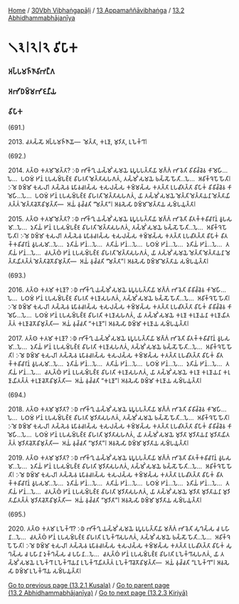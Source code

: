 
[Home](/) / [30Vbh Vibhaṅgapāḷi](../../../30Vbh.md) / [13 Appamaññāvibhaṅga](../../13.md) / [13.2 Abhidhammabhājanīya](../13.2.md)

# 𑁧𑁩𑁇𑁨𑁇𑁨 𑀯𑀺𑀧𑀸𑀓

### 𑀅𑀧𑁆𑀧𑀫𑀜𑁆𑀜𑀸𑀯𑀺𑀪𑀗𑁆𑀕

### 𑀅𑀪𑀺𑀥𑀫𑁆𑀫𑀪𑀸𑀚𑀦𑀻𑀬

### 𑀯𑀺𑀧𑀸𑀓

(691.)

2013\. 𑀘𑀢𑀲𑁆𑀲𑁄 𑀅𑀧𑁆𑀧𑀫𑀜𑁆𑀜𑀸𑀬𑁄—  𑀫𑁂𑀢𑁆𑀢𑀸, 𑀓𑀭𑀼𑀡𑀸, 𑀫𑀼𑀤𑀺𑀢𑀸, 𑀉𑀧𑁂𑀓𑁆𑀔𑀸𑁇

(692.)

2014\. 𑀢𑀢𑁆𑀣 𑀓𑀢𑀫𑀸 𑀫𑁂𑀢𑁆𑀢𑀸? 𑀇𑀥 𑀪𑀺𑀓𑁆𑀔𑀼 𑀬𑀲𑁆𑀫𑀺𑀁 𑀲𑀫𑀬𑁂 𑀭𑀽𑀧𑀽𑀧𑀧𑀢𑁆𑀢𑀺𑀬𑀸 𑀫𑀕𑁆𑀕𑀁 𑀪𑀸𑀯𑁂𑀢𑀺 𑀯𑀺𑀯𑀺𑀘𑁆𑀘𑁂𑀯 𑀓𑀸𑀫𑁂𑀳𑀺…𑀧𑁂…  𑀧𑀞𑀫𑀁 𑀛𑀸𑀦𑀁 𑀉𑀧𑀲𑀫𑁆𑀧𑀚𑁆𑀚 𑀯𑀺𑀳𑀭𑀢𑀺 𑀫𑁂𑀢𑁆𑀢𑀸𑀲𑀳𑀕𑀢𑀁, 𑀢𑀲𑁆𑀫𑀺𑀁 𑀲𑀫𑀬𑁂 𑀨𑀲𑁆𑀲𑁄 𑀳𑁄𑀢𑀺…𑀧𑁂…  𑀅𑀯𑀺𑀓𑁆𑀔𑁂𑀧𑁄 𑀳𑁄𑀢𑀺𑁇 𑀇𑀫𑁂 𑀥𑀫𑁆𑀫𑀸 𑀓𑀼𑀲𑀮𑀸𑁇 𑀢𑀲𑁆𑀲𑁂𑀯 𑀭𑀽𑀧𑀸𑀯𑀘𑀭𑀲𑁆𑀲 𑀓𑀼𑀲𑀮𑀲𑁆𑀲 𑀓𑀫𑁆𑀫𑀲𑁆𑀲 𑀓𑀢𑀢𑁆𑀢𑀸 𑀉𑀧𑀘𑀺𑀢𑀢𑁆𑀢𑀸 𑀯𑀺𑀧𑀸𑀓𑀁 𑀯𑀺𑀯𑀺𑀘𑁆𑀘𑁂𑀯 𑀓𑀸𑀫𑁂𑀳𑀺…𑀧𑁂…  𑀧𑀞𑀫𑀁 𑀛𑀸𑀦𑀁 𑀉𑀧𑀲𑀫𑁆𑀧𑀚𑁆𑀚 𑀯𑀺𑀳𑀭𑀢𑀺 𑀫𑁂𑀢𑁆𑀢𑀸𑀲𑀳𑀕𑀢𑀁, 𑀬𑀸 𑀢𑀲𑁆𑀫𑀺𑀁 𑀲𑀫𑀬𑁂 𑀫𑁂𑀢𑁆𑀢𑀺 𑀫𑁂𑀢𑁆𑀢𑀸𑀬𑀦𑀸 𑀫𑁂𑀢𑁆𑀢𑀸𑀬𑀺𑀢𑀢𑁆𑀢𑀁 𑀫𑁂𑀢𑁆𑀢𑀸𑀘𑁂𑀢𑁄𑀯𑀺𑀫𑀼𑀢𑁆𑀢𑀺—  𑀅𑀬𑀁 𑀯𑀼𑀘𑁆𑀘𑀢𑀺 “𑀫𑁂𑀢𑁆𑀢𑀸”𑁇 𑀅𑀯𑀲𑁂𑀲𑀸 𑀥𑀫𑁆𑀫𑀸 𑀫𑁂𑀢𑁆𑀢𑀸𑀬 𑀲𑀫𑁆𑀧𑀬𑀼𑀢𑁆𑀢𑀸𑁇

2015\. 𑀢𑀢𑁆𑀣 𑀓𑀢𑀫𑀸 𑀫𑁂𑀢𑁆𑀢𑀸? 𑀇𑀥 𑀪𑀺𑀓𑁆𑀔𑀼 𑀬𑀲𑁆𑀫𑀺𑀁 𑀲𑀫𑀬𑁂 𑀭𑀽𑀧𑀽𑀧𑀧𑀢𑁆𑀢𑀺𑀬𑀸 𑀫𑀕𑁆𑀕𑀁 𑀪𑀸𑀯𑁂𑀢𑀺 𑀯𑀺𑀢𑀓𑁆𑀓𑀯𑀺𑀘𑀸𑀭𑀸𑀦𑀁 𑀯𑀽𑀧𑀲𑀫𑀸…𑀧𑁂…  𑀤𑀼𑀢𑀺𑀬𑀁 𑀛𑀸𑀦𑀁 𑀉𑀧𑀲𑀫𑁆𑀧𑀚𑁆𑀚 𑀯𑀺𑀳𑀭𑀢𑀺 𑀫𑁂𑀢𑁆𑀢𑀸𑀲𑀳𑀕𑀢𑀁, 𑀢𑀲𑁆𑀫𑀺𑀁 𑀲𑀫𑀬𑁂 𑀨𑀲𑁆𑀲𑁄 𑀳𑁄𑀢𑀺…𑀧𑁂…  𑀅𑀯𑀺𑀓𑁆𑀔𑁂𑀧𑁄 𑀳𑁄𑀢𑀺𑁇 𑀇𑀫𑁂 𑀥𑀫𑁆𑀫𑀸 𑀓𑀼𑀲𑀮𑀸𑁇 𑀢𑀲𑁆𑀲𑁂𑀯 𑀭𑀽𑀧𑀸𑀯𑀘𑀭𑀲𑁆𑀲 𑀓𑀼𑀲𑀮𑀲𑁆𑀲 𑀓𑀫𑁆𑀫𑀲𑁆𑀲 𑀓𑀢𑀢𑁆𑀢𑀸 𑀉𑀧𑀘𑀺𑀢𑀢𑁆𑀢𑀸 𑀯𑀺𑀧𑀸𑀓𑀁 𑀯𑀺𑀢𑀓𑁆𑀓𑀯𑀺𑀘𑀸𑀭𑀸𑀦𑀁 𑀯𑀽𑀧𑀲𑀫𑀸…𑀧𑁂…  𑀤𑀼𑀢𑀺𑀬𑀁 𑀛𑀸𑀦𑀁…𑀧𑁂…  𑀢𑀢𑀺𑀬𑀁 𑀛𑀸𑀦𑀁…𑀧𑁂…  𑀧𑀞𑀫𑀁 𑀛𑀸𑀦𑀁…𑀧𑁂…  𑀤𑀼𑀢𑀺𑀬𑀁 𑀛𑀸𑀦𑀁…𑀧𑁂…  𑀢𑀢𑀺𑀬𑀁 𑀛𑀸𑀦𑀁…𑀧𑁂…  𑀘𑀢𑀼𑀢𑁆𑀣𑀁 𑀛𑀸𑀦𑀁 𑀉𑀧𑀲𑀫𑁆𑀧𑀚𑁆𑀚 𑀯𑀺𑀳𑀭𑀢𑀺 𑀫𑁂𑀢𑁆𑀢𑀸𑀲𑀳𑀕𑀢𑀁, 𑀬𑀸 𑀢𑀲𑁆𑀫𑀺𑀁 𑀲𑀫𑀬𑁂 𑀫𑁂𑀢𑁆𑀢𑀺 𑀫𑁂𑀢𑁆𑀢𑀸𑀬𑀦𑀸 𑀫𑁂𑀢𑁆𑀢𑀸𑀬𑀺𑀢𑀢𑁆𑀢𑀁 𑀫𑁂𑀢𑁆𑀢𑀸𑀘𑁂𑀢𑁄𑀯𑀺𑀫𑀼𑀢𑁆𑀢𑀺—  𑀅𑀬𑀁 𑀯𑀼𑀘𑁆𑀘𑀢𑀺 “𑀫𑁂𑀢𑁆𑀢𑀸”𑁇 𑀅𑀯𑀲𑁂𑀲𑀸 𑀥𑀫𑁆𑀫𑀸 𑀫𑁂𑀢𑁆𑀢𑀸𑀬 𑀲𑀫𑁆𑀧𑀬𑀼𑀢𑁆𑀢𑀸𑁇

(693.)

2016\. 𑀢𑀢𑁆𑀣 𑀓𑀢𑀫𑀸 𑀓𑀭𑀼𑀡𑀸? 𑀇𑀥 𑀪𑀺𑀓𑁆𑀔𑀼 𑀬𑀲𑁆𑀫𑀺𑀁 𑀲𑀫𑀬𑁂 𑀭𑀽𑀧𑀽𑀧𑀧𑀢𑁆𑀢𑀺𑀬𑀸 𑀫𑀕𑁆𑀕𑀁 𑀪𑀸𑀯𑁂𑀢𑀺 𑀯𑀺𑀯𑀺𑀘𑁆𑀘𑁂𑀯 𑀓𑀸𑀫𑁂𑀳𑀺…𑀧𑁂…  𑀧𑀞𑀫𑀁 𑀛𑀸𑀦𑀁 𑀉𑀧𑀲𑀫𑁆𑀧𑀚𑁆𑀚 𑀯𑀺𑀳𑀭𑀢𑀺 𑀓𑀭𑀼𑀡𑀸𑀲𑀳𑀕𑀢𑀁, 𑀢𑀲𑁆𑀫𑀺𑀁 𑀲𑀫𑀬𑁂 𑀨𑀲𑁆𑀲𑁄 𑀳𑁄𑀢𑀺…𑀧𑁂…  𑀅𑀯𑀺𑀓𑁆𑀔𑁂𑀧𑁄 𑀳𑁄𑀢𑀺𑁇 𑀇𑀫𑁂 𑀥𑀫𑁆𑀫𑀸 𑀓𑀼𑀲𑀮𑀸𑁇 𑀢𑀲𑁆𑀲𑁂𑀯 𑀭𑀽𑀧𑀸𑀯𑀘𑀭𑀲𑁆𑀲 𑀓𑀼𑀲𑀮𑀲𑁆𑀲 𑀓𑀫𑁆𑀫𑀲𑁆𑀲 𑀓𑀢𑀢𑁆𑀢𑀸 𑀉𑀧𑀘𑀺𑀢𑀢𑁆𑀢𑀸 𑀯𑀺𑀧𑀸𑀓𑀁 𑀯𑀺𑀯𑀺𑀘𑁆𑀘𑁂𑀯 𑀓𑀸𑀫𑁂𑀳𑀺…𑀧𑁂…  𑀧𑀞𑀫𑀁 𑀛𑀸𑀦𑀁 𑀉𑀧𑀲𑀫𑁆𑀧𑀚𑁆𑀚 𑀯𑀺𑀳𑀭𑀢𑀺 𑀓𑀭𑀼𑀡𑀸𑀲𑀳𑀕𑀢𑀁, 𑀬𑀸 𑀢𑀲𑁆𑀫𑀺𑀁 𑀲𑀫𑀬𑁂 𑀓𑀭𑀼𑀡𑀸 𑀓𑀭𑀼𑀡𑀸𑀬𑀦𑀸 𑀓𑀭𑀼𑀡𑀸𑀬𑀺𑀢𑀢𑁆𑀢𑀁 𑀓𑀭𑀼𑀡𑀸𑀘𑁂𑀢𑁄𑀯𑀺𑀫𑀼𑀢𑁆𑀢𑀺—  𑀅𑀬𑀁 𑀯𑀼𑀘𑁆𑀘𑀢𑀺 “𑀓𑀭𑀼𑀡𑀸”𑁇 𑀅𑀯𑀲𑁂𑀲𑀸 𑀥𑀫𑁆𑀫𑀸 𑀓𑀭𑀼𑀡𑀸𑀬 𑀲𑀫𑁆𑀧𑀬𑀼𑀢𑁆𑀢𑀸𑁇

2017\. 𑀢𑀢𑁆𑀣 𑀓𑀢𑀫𑀸 𑀓𑀭𑀼𑀡𑀸? 𑀇𑀥 𑀪𑀺𑀓𑁆𑀔𑀼 𑀬𑀲𑁆𑀫𑀺𑀁 𑀲𑀫𑀬𑁂 𑀭𑀽𑀧𑀽𑀧𑀧𑀢𑁆𑀢𑀺𑀬𑀸 𑀫𑀕𑁆𑀕𑀁 𑀪𑀸𑀯𑁂𑀢𑀺 𑀯𑀺𑀢𑀓𑁆𑀓𑀯𑀺𑀘𑀸𑀭𑀸𑀦𑀁 𑀯𑀽𑀧𑀲𑀫𑀸…𑀧𑁂…  𑀤𑀼𑀢𑀺𑀬𑀁 𑀛𑀸𑀦𑀁 𑀉𑀧𑀲𑀫𑁆𑀧𑀚𑁆𑀚 𑀯𑀺𑀳𑀭𑀢𑀺 𑀓𑀭𑀼𑀡𑀸𑀲𑀳𑀕𑀢𑀁, 𑀢𑀲𑁆𑀫𑀺𑀁 𑀲𑀫𑀬𑁂 𑀨𑀲𑁆𑀲𑁄 𑀳𑁄𑀢𑀺…𑀧𑁂…  𑀅𑀯𑀺𑀓𑁆𑀔𑁂𑀧𑁄 𑀳𑁄𑀢𑀺𑁇 𑀇𑀫𑁂 𑀥𑀫𑁆𑀫𑀸 𑀓𑀼𑀲𑀮𑀸𑁇 𑀢𑀲𑁆𑀲𑁂𑀯 𑀭𑀽𑀧𑀸𑀯𑀘𑀭𑀲𑁆𑀲 𑀓𑀼𑀲𑀮𑀲𑁆𑀲 𑀓𑀫𑁆𑀫𑀲𑁆𑀲 𑀓𑀢𑀢𑁆𑀢𑀸 𑀉𑀧𑀘𑀺𑀢𑀢𑁆𑀢𑀸 𑀯𑀺𑀧𑀸𑀓𑀁 𑀯𑀺𑀢𑀓𑁆𑀓𑀯𑀺𑀘𑀸𑀭𑀸𑀦𑀁 𑀯𑀽𑀧𑀲𑀫𑀸…𑀧𑁂…  𑀤𑀼𑀢𑀺𑀬𑀁 𑀛𑀸𑀦𑀁…𑀧𑁂…  𑀢𑀢𑀺𑀬𑀁 𑀛𑀸𑀦𑀁…𑀧𑁂…  𑀧𑀞𑀫𑀁 𑀛𑀸𑀦𑀁…𑀧𑁂…  𑀤𑀼𑀢𑀺𑀬𑀁 𑀛𑀸𑀦𑀁…𑀧𑁂…  𑀢𑀢𑀺𑀬𑀁 𑀛𑀸𑀦𑀁…𑀧𑁂…  𑀘𑀢𑀼𑀢𑁆𑀣𑀁 𑀛𑀸𑀦𑀁 𑀉𑀧𑀲𑀫𑁆𑀧𑀚𑁆𑀚 𑀯𑀺𑀳𑀭𑀢𑀺 𑀓𑀭𑀼𑀡𑀸𑀲𑀳𑀕𑀢𑀁, 𑀬𑀸 𑀢𑀲𑁆𑀫𑀺𑀁 𑀲𑀫𑀬𑁂 𑀓𑀭𑀼𑀡𑀸 𑀓𑀭𑀼𑀡𑀸𑀬𑀦𑀸 𑀓𑀭𑀼𑀡𑀸𑀬𑀺𑀢𑀢𑁆𑀢𑀁 𑀓𑀭𑀼𑀡𑀸𑀘𑁂𑀢𑁄𑀯𑀺𑀫𑀼𑀢𑁆𑀢𑀺—  𑀅𑀬𑀁 𑀯𑀼𑀘𑁆𑀘𑀢𑀺 “𑀓𑀭𑀼𑀡𑀸”𑁇 𑀅𑀯𑀲𑁂𑀲𑀸 𑀥𑀫𑁆𑀫𑀸 𑀓𑀭𑀼𑀡𑀸𑀬 𑀲𑀫𑁆𑀧𑀬𑀼𑀢𑁆𑀢𑀸𑁇

(694.)

2018\. 𑀢𑀢𑁆𑀣 𑀓𑀢𑀫𑀸 𑀫𑀼𑀤𑀺𑀢𑀸? 𑀇𑀥 𑀪𑀺𑀓𑁆𑀔𑀼 𑀬𑀲𑁆𑀫𑀺𑀁 𑀲𑀫𑀬𑁂 𑀭𑀽𑀧𑀽𑀧𑀧𑀢𑁆𑀢𑀺𑀬𑀸 𑀫𑀕𑁆𑀕𑀁 𑀪𑀸𑀯𑁂𑀢𑀺 𑀯𑀺𑀯𑀺𑀘𑁆𑀘𑁂𑀯 𑀓𑀸𑀫𑁂𑀳𑀺…𑀧𑁂…  𑀧𑀞𑀫𑀁 𑀛𑀸𑀦𑀁 𑀉𑀧𑀲𑀫𑁆𑀧𑀚𑁆𑀚 𑀯𑀺𑀳𑀭𑀢𑀺 𑀫𑀼𑀤𑀺𑀢𑀸𑀲𑀳𑀕𑀢𑀁, 𑀢𑀲𑁆𑀫𑀺𑀁 𑀲𑀫𑀬𑁂 𑀨𑀲𑁆𑀲𑁄 𑀳𑁄𑀢𑀺…𑀧𑁂…  𑀅𑀯𑀺𑀓𑁆𑀔𑁂𑀧𑁄 𑀳𑁄𑀢𑀺𑁇 𑀇𑀫𑁂 𑀥𑀫𑁆𑀫𑀸 𑀓𑀼𑀲𑀮𑀸𑁇 𑀢𑀲𑁆𑀲𑁂𑀯 𑀭𑀽𑀧𑀸𑀯𑀘𑀭𑀲𑁆𑀲 𑀓𑀼𑀲𑀮𑀲𑁆𑀲 𑀓𑀫𑁆𑀫𑀲𑁆𑀲 𑀓𑀢𑀢𑁆𑀢𑀸 𑀉𑀧𑀘𑀺𑀢𑀢𑁆𑀢𑀸 𑀯𑀺𑀧𑀸𑀓𑀁 𑀯𑀺𑀯𑀺𑀘𑁆𑀘𑁂𑀯 𑀓𑀸𑀫𑁂𑀳𑀺…𑀧𑁂…  𑀧𑀞𑀫𑀁 𑀛𑀸𑀦𑀁 𑀉𑀧𑀲𑀫𑁆𑀧𑀚𑁆𑀚 𑀯𑀺𑀳𑀭𑀢𑀺 𑀫𑀼𑀤𑀺𑀢𑀸𑀲𑀳𑀕𑀢𑀁, 𑀬𑀸 𑀢𑀲𑁆𑀫𑀺𑀁 𑀲𑀫𑀬𑁂 𑀫𑀼𑀤𑀺𑀢𑀸 𑀫𑀼𑀤𑀺𑀢𑀸𑀬𑀦𑀸 𑀫𑀼𑀤𑀺𑀢𑀸𑀬𑀺𑀢𑀢𑁆𑀢𑀁 𑀫𑀼𑀤𑀺𑀢𑀸𑀘𑁂𑀢𑁄𑀯𑀺𑀫𑀼𑀢𑁆𑀢𑀺—  𑀅𑀬𑀁 𑀯𑀼𑀘𑁆𑀘𑀢𑀺 “𑀫𑀼𑀤𑀺𑀢𑀸”𑁇 𑀅𑀯𑀲𑁂𑀲𑀸 𑀥𑀫𑁆𑀫𑀸 𑀫𑀼𑀤𑀺𑀢𑀸𑀬 𑀲𑀫𑁆𑀧𑀬𑀼𑀢𑁆𑀢𑀸𑁇

2019\. 𑀢𑀢𑁆𑀣 𑀓𑀢𑀫𑀸 𑀫𑀼𑀤𑀺𑀢𑀸? 𑀇𑀥 𑀪𑀺𑀓𑁆𑀔𑀼 𑀬𑀲𑁆𑀫𑀺𑀁 𑀲𑀫𑀬𑁂 𑀭𑀽𑀧𑀽𑀧𑀧𑀢𑁆𑀢𑀺𑀬𑀸 𑀫𑀕𑁆𑀕𑀁 𑀪𑀸𑀯𑁂𑀢𑀺 𑀯𑀺𑀢𑀓𑁆𑀓𑀯𑀺𑀘𑀸𑀭𑀸𑀦𑀁 𑀯𑀽𑀧𑀲𑀫𑀸…𑀧𑁂…  𑀤𑀼𑀢𑀺𑀬𑀁 𑀛𑀸𑀦𑀁 𑀉𑀧𑀲𑀫𑁆𑀧𑀚𑁆𑀚 𑀯𑀺𑀳𑀭𑀢𑀺 𑀫𑀼𑀤𑀺𑀢𑀸𑀲𑀳𑀕𑀢𑀁, 𑀢𑀲𑁆𑀫𑀺𑀁 𑀲𑀫𑀬𑁂 𑀨𑀲𑁆𑀲𑁄 𑀳𑁄𑀢𑀺…𑀧𑁂…  𑀅𑀯𑀺𑀓𑁆𑀔𑁂𑀧𑁄 𑀳𑁄𑀢𑀺𑁇 𑀇𑀫𑁂 𑀥𑀫𑁆𑀫𑀸 𑀓𑀼𑀲𑀮𑀸𑁇 𑀢𑀲𑁆𑀲𑁂𑀯 𑀭𑀽𑀧𑀸𑀯𑀘𑀭𑀲𑁆𑀲 𑀓𑀼𑀲𑀮𑀲𑁆𑀲 𑀓𑀫𑁆𑀫𑀲𑁆𑀲 𑀓𑀢𑀢𑁆𑀢𑀸 𑀉𑀧𑀘𑀺𑀢𑀢𑁆𑀢𑀸 𑀯𑀺𑀧𑀸𑀓𑀁 𑀯𑀺𑀢𑀓𑁆𑀓𑀯𑀺𑀘𑀸𑀭𑀸𑀦𑀁 𑀯𑀽𑀧𑀲𑀫𑀸…𑀧𑁂…  𑀤𑀼𑀢𑀺𑀬𑀁 𑀛𑀸𑀦𑀁…𑀧𑁂…  𑀢𑀢𑀺𑀬𑀁 𑀛𑀸𑀦𑀁…𑀧𑁂…  𑀧𑀞𑀫𑀁 𑀛𑀸𑀦𑀁…𑀧𑁂…  𑀤𑀼𑀢𑀺𑀬𑀁 𑀛𑀸𑀦𑀁…𑀧𑁂…  𑀢𑀢𑀺𑀬𑀁 𑀛𑀸𑀦𑀁…𑀧𑁂…  𑀘𑀢𑀼𑀢𑁆𑀣𑀁 𑀛𑀸𑀦𑀁 𑀉𑀧𑀲𑀫𑁆𑀧𑀚𑁆𑀚 𑀯𑀺𑀳𑀭𑀢𑀺 𑀫𑀼𑀤𑀺𑀢𑀸𑀲𑀳𑀕𑀢𑀁, 𑀬𑀸 𑀢𑀲𑁆𑀫𑀺𑀁 𑀲𑀫𑀬𑁂 𑀫𑀼𑀤𑀺𑀢𑀸 𑀫𑀼𑀤𑀺𑀢𑀸𑀬𑀦𑀸 𑀫𑀼𑀤𑀺𑀢𑀸𑀬𑀺𑀢𑀢𑁆𑀢𑀁 𑀫𑀼𑀤𑀺𑀢𑀸𑀘𑁂𑀢𑁄𑀯𑀺𑀫𑀼𑀢𑁆𑀢𑀺—  𑀅𑀬𑀁 𑀯𑀼𑀘𑁆𑀘𑀢𑀺 “𑀫𑀼𑀤𑀺𑀢𑀸”𑁇 𑀅𑀯𑀲𑁂𑀲𑀸 𑀥𑀫𑁆𑀫𑀸 𑀫𑀼𑀤𑀺𑀢𑀸𑀬 𑀲𑀫𑁆𑀧𑀬𑀼𑀢𑁆𑀢𑀸𑁇

(695.)

2020\. 𑀢𑀢𑁆𑀣 𑀓𑀢𑀫𑀸 𑀉𑀧𑁂𑀓𑁆𑀔𑀸? 𑀇𑀥 𑀪𑀺𑀓𑁆𑀔𑀼 𑀬𑀲𑁆𑀫𑀺𑀁 𑀲𑀫𑀬𑁂 𑀭𑀽𑀧𑀽𑀧𑀧𑀢𑁆𑀢𑀺𑀬𑀸 𑀫𑀕𑁆𑀕𑀁 𑀪𑀸𑀯𑁂𑀢𑀺 𑀲𑀼𑀔𑀲𑁆𑀲 𑀘 𑀧𑀳𑀸𑀦𑀸…𑀧𑁂…  𑀘𑀢𑀼𑀢𑁆𑀣𑀁 𑀛𑀸𑀦𑀁 𑀉𑀧𑀲𑀫𑁆𑀧𑀚𑁆𑀚 𑀯𑀺𑀳𑀭𑀢𑀺 𑀉𑀧𑁂𑀓𑁆𑀔𑀸𑀲𑀳𑀕𑀢𑀁, 𑀢𑀲𑁆𑀫𑀺𑀁 𑀲𑀫𑀬𑁂 𑀨𑀲𑁆𑀲𑁄 𑀳𑁄𑀢𑀺…𑀧𑁂…  𑀅𑀯𑀺𑀓𑁆𑀔𑁂𑀧𑁄 𑀳𑁄𑀢𑀺𑁇 𑀇𑀫𑁂 𑀥𑀫𑁆𑀫𑀸 𑀓𑀼𑀲𑀮𑀸𑁇 𑀢𑀲𑁆𑀲𑁂𑀯 𑀭𑀽𑀧𑀸𑀯𑀘𑀭𑀲𑁆𑀲 𑀓𑀼𑀲𑀮𑀲𑁆𑀲 𑀓𑀫𑁆𑀫𑀲𑁆𑀲 𑀓𑀢𑀢𑁆𑀢𑀸 𑀉𑀧𑀘𑀺𑀢𑀢𑁆𑀢𑀸 𑀯𑀺𑀧𑀸𑀓𑀁 𑀲𑀼𑀔𑀲𑁆𑀲 𑀘 𑀧𑀳𑀸𑀦𑀸 𑀤𑀼𑀓𑁆𑀔𑀲𑁆𑀲 𑀘 𑀧𑀳𑀸𑀦𑀸…𑀧𑁂…  𑀘𑀢𑀼𑀢𑁆𑀣𑀁 𑀛𑀸𑀦𑀁 𑀉𑀧𑀲𑀫𑁆𑀧𑀚𑁆𑀚 𑀯𑀺𑀳𑀭𑀢𑀺 𑀉𑀧𑁂𑀓𑁆𑀔𑀸𑀲𑀳𑀕𑀢𑀁, 𑀬𑀸 𑀢𑀲𑁆𑀫𑀺𑀁 𑀲𑀫𑀬𑁂 𑀉𑀧𑁂𑀓𑁆𑀔𑀸 𑀉𑀧𑁂𑀓𑁆𑀔𑀸𑀬𑀦𑀸 𑀉𑀧𑁂𑀓𑁆𑀔𑀸𑀬𑀺𑀢𑀢𑁆𑀢𑀁 𑀉𑀧𑁂𑀓𑁆𑀔𑀸𑀘𑁂𑀢𑁄𑀯𑀺𑀫𑀼𑀢𑁆𑀢𑀺—  𑀅𑀬𑀁 𑀯𑀼𑀘𑁆𑀘𑀢𑀺 “𑀉𑀧𑁂𑀓𑁆𑀔𑀸”𑁇 𑀅𑀯𑀲𑁂𑀲𑀸 𑀥𑀫𑁆𑀫𑀸 𑀉𑀧𑁂𑀓𑁆𑀔𑀸𑀬 𑀲𑀫𑁆𑀧𑀬𑀼𑀢𑁆𑀢𑀸𑁇

[Go to previous page (13.2.1 Kusala)](13.2.1.md) / [Go to parent page (13.2 Abhidhammabhājanīya)](../13.2.md) / [Go to next page (13.2.3 Kiriyā)](13.2.3.md)


